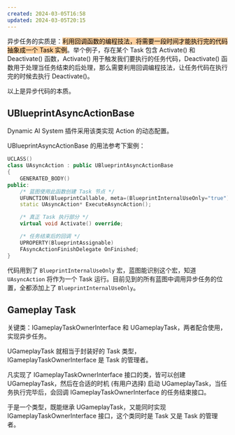```yaml
---
created: 2024-03-05T16:58
updated: 2024-03-05T20:15
---
```

异步任务的实质是：<mark style="background: #FFB86CA6;">利用回调函数的编程技法，将需要一段时间才能执行完的代码抽象成一个 Task 实例</mark>。举个例子，存在某个 Task 包含 Activate() 和 Deactivate() 函数，Activate() 用于触发我们要执行的任务代码，Deactivate() 函数用于处理当任务结束的后处理，那么需要利用回调编程技法，让任务代码在执行完的时候去执行 Deactivate()。

以上是异步代码的本质。
## UBlueprintAsyncActionBase

Dynamic AI System 插件采用该类实现 Action 的动态配置。

UBlueprintAsyncActionBase 的用法参考下案例：

~~~cpp
UCLASS()
class UAsyncAction : public UBlueprintAsyncActionBase 
{
	GENERATED_BODY()
public:
	/* 蓝图使用此函数创建 Task 节点 */
	UFUNCTION(BlueprintCallable, meta=(BlueprintInternalUseOnly="true"))
	static UAsyncAction* ExecuteAsyncAction();

	/* 真正 Task 执行部分 */
	virtual void Activate() override;

	/* 任务结束后的回调 */
	UPROPERTY(BlueprintAssignable)
	FAsyncActionFinishDelegate OnFinished;
}
~~~

代码用到了 `BlueprintInternalUseOnly` 宏，蓝图能识别这个宏，知道 `UAsyncAction` 将作为一个 Task 运行。目前见到的所有蓝图中调用异步任务的位置，全都添加上了 `BlueprintInternalUseOnly`。

## Gameplay Task

关键类：IGameplayTaskOwnerInterface  和 UGameplayTask，两者配合使用，实现异步任务。

UGameplayTask 就相当于封装好的 Task 类型，IGameplayTaskOwnerInterface 是 Task 的管理者。

凡实现了 IGameplayTaskOwnerInterface 接口的类，皆可以创建 UGameplayTask，然后在合适的时机 (有用户选择) 启动 UGameplayTask，当任务执行完毕后，会回调 IGameplayTaskOwnerInterface 的任务结束接口。

于是一个类型，既能继承 UGameplayTask，又能同时实现 IGameplayTaskOwnerInterface 接口，这个类同时是 Task 又是 Task 的管理者。